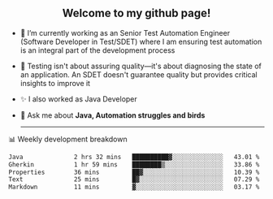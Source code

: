 <h2 align="center">Welcome to my github page!</h2>

- 🔭 I’m currently working as an Senior Test Automation Engineer (Software Developer in Test/SDET) where I am ensuring test automation is an integral part of the development process
- 🎩 Testing isn't about assuring quality—it's about diagnosing the state of an application. An SDET doesn't guarantee quality but provides critical insights to improve it
- ✨ I also worked as Java Developer
- 💬 Ask me about **Java, Automation struggles and birds**
  
  -------
  
📊 Weekly development breakdown

<!--START_SECTION:waka-->

```txt
Java              2 hrs 32 mins   ██████████▓░░░░░░░░░░░░░░   43.01 %
Gherkin           1 hr 59 mins    ████████▒░░░░░░░░░░░░░░░░   33.86 %
Properties        36 mins         ██▓░░░░░░░░░░░░░░░░░░░░░░   10.39 %
Text              25 mins         █▓░░░░░░░░░░░░░░░░░░░░░░░   07.29 %
Markdown          11 mins         ▓░░░░░░░░░░░░░░░░░░░░░░░░   03.17 %
```

<!--END_SECTION:waka-->
